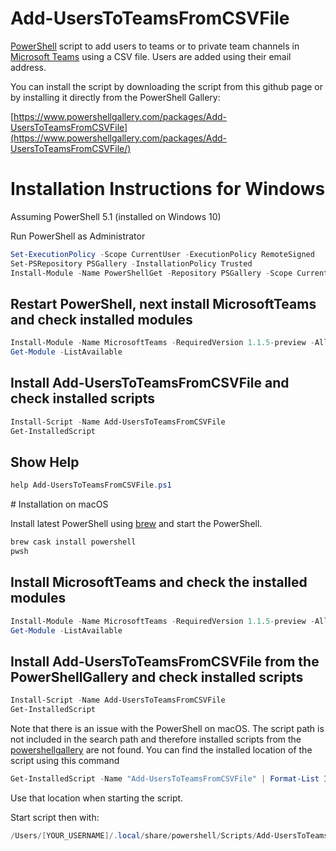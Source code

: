 # Add-UsersToTeamsFromCSVFile

[PowerShell](https://docs.microsoft.com/en-us/powershell/) script to add users to teams or to private team channels in [Microsoft Teams](https://teams.microsoft.com/) using a CSV file. Users are added using their email address.

You can install the script by downloading the script from this github page or by installing it directly from the PowerShell Gallery:

[https://www.powershellgallery.com/packages/Add-UsersToTeamsFromCSVFile](https://www.powershellgallery.com/packages/Add-UsersToTeamsFromCSVFile/) 

# Installation Instructions for Windows

Assuming PowerShell 5.1 (installed on Windows 10)

Run PowerShell as Administrator

```powershell
Set-ExecutionPolicy -Scope CurrentUser -ExecutionPolicy RemoteSigned
Set-PSRepository PSGallery -InstallationPolicy Trusted
Install-Module -Name PowerShellGet -Repository PSGallery -Scope CurrentUser -Force -AllowClobber
```

## Restart PowerShell, next install MicrosoftTeams and check installed modules

```powershell
Install-Module -Name MicrosoftTeams -RequiredVersion 1.1.5-preview -AllowPrerelease -force -AllowClobber -Scope CurrentUser
Get-Module -ListAvailable
```

## Install Add-UsersToTeamsFromCSVFile and check installed scripts

```powershell
Install-Script -Name Add-UsersToTeamsFromCSVFile
Get-InstalledScript
```

## Show Help

```powershell
help Add-UsersToTeamsFromCSVFile.ps1
```

# Installation on macOS

Install latest PowerShell using [brew](https://brew.sh) and start the PowerShell.

```bash
brew cask install powershell
pwsh
```

## Install MicrosoftTeams and check the installed modules

```powershell
Install-Module -Name MicrosoftTeams -RequiredVersion 1.1.5-preview -AllowPrerelease -force -AllowClobber
Get-Module -ListAvailable
```

## Install Add-UsersToTeamsFromCSVFile from the PowerShellGallery and check installed scripts

```powershell
Install-Script -Name Add-UsersToTeamsFromCSVFile
Get-InstalledScript
```

Note that there is an issue with the PowerShell on macOS. The script path is not included in the search path and therefore installed scripts from the [powershellgallery](https://www.powershellgallery.com) are not found. You can find the installed location of the script using this command

```powershell
Get-InstalledScript -Name "Add-UsersToTeamsFromCSVFile" | Format-List InstalledLocation
```

Use that location when starting the script.

Start script then with:

```powershell
/Users/[YOUR_USERNAME]/.local/share/powershell/Scripts/Add-UsersToTeamsFromCSVFile.ps1
```
